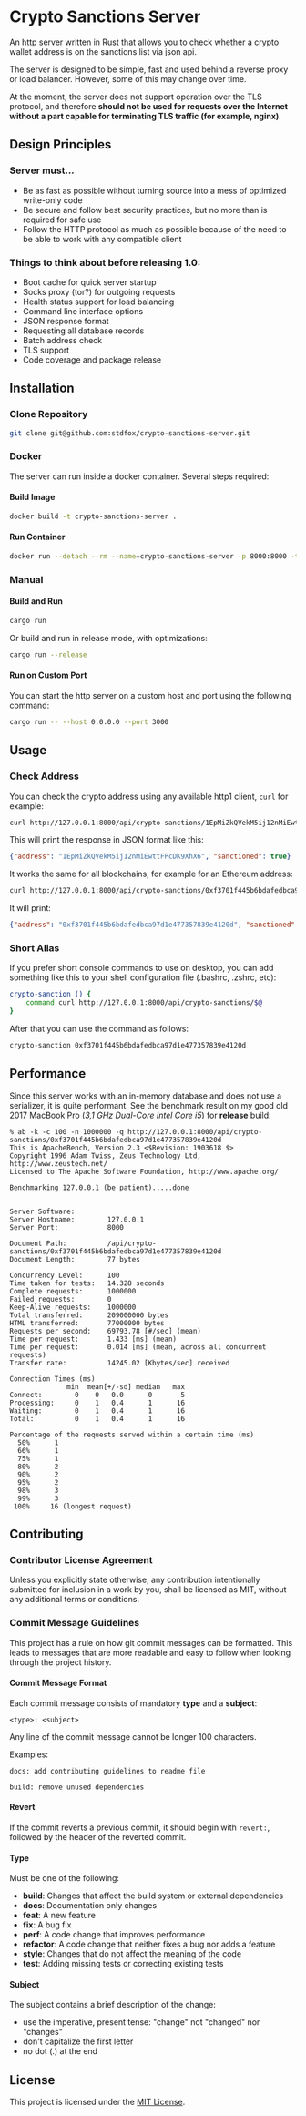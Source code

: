 # Crypto Sanctions Server

An http server written in Rust that allows you to check whether a crypto wallet address is on the sanctions list via json api.

The server is designed to be simple, fast and used behind a reverse proxy or load balancer. However, some of this may change over time.

At the moment, the server does not support operation over the TLS protocol, and therefore **should not be used for requests over the Internet without a part capable for terminating TLS traffic (for example, nginx)**.

## Design Principles

### Server must...
- Be as fast as possible without turning source into a mess of optimized write-only code
- Be secure and follow best security practices, but no more than is required for safe use
- Follow the HTTP protocol as much as possible because of the need to be able to work with any compatible client

### Things to think about before releasing 1.0:
- Boot cache for quick server startup
- Socks proxy (tor?) for outgoing requests
- Health status support for load balancing
- Command line interface options
- JSON response format
- Requesting all database records
- Batch address check
- TLS support
- Code coverage and package release

## Installation

### Clone Repository

```sh
git clone git@github.com:stdfox/crypto-sanctions-server.git
```

### Docker

The server can run inside a docker container. Several steps required:

#### Build Image

```sh
docker build -t crypto-sanctions-server .
```

#### Run Container

```sh
docker run --detach --rm --name=crypto-sanctions-server -p 8000:8000 -t crypto-sanctions-server
```

### Manual

#### Build and Run

```sh
cargo run
```

Or build and run in release mode, with optimizations:

```sh
cargo run --release
```

#### Run on Custom Port

You can start the http server on a custom host and port using the following command:

```sh
cargo run -- --host 0.0.0.0 --port 3000
```

## Usage

### Check Address

You can check the crypto address using any available http1 client, `curl` for example:

```sh
curl http://127.0.0.1:8000/api/crypto-sanctions/1EpMiZkQVekM5ij12nMiEwttFPcDK9XhX6
```

This will print the response in JSON format like this:

```json
{"address": "1EpMiZkQVekM5ij12nMiEwttFPcDK9XhX6", "sanctioned": true}
```

It works the same for all blockchains, for example for an Ethereum address:

```sh
curl http://127.0.0.1:8000/api/crypto-sanctions/0xf3701f445b6bdafedbca97d1e477357839e4120d
```

It will print:

```json
{"address": "0xf3701f445b6bdafedbca97d1e477357839e4120d", "sanctioned": true}
```

### Short Alias

If you prefer short console commands to use on desktop, you can add something like this to your shell configuration file (.bashrc, .zshrc, etc):

```sh
crypto-sanction () {
    command curl http://127.0.0.1:8000/api/crypto-sanctions/$@
}
```

After that you can use the command as follows:

```sh
crypto-sanction 0xf3701f445b6bdafedbca97d1e477357839e4120d
```

## Performance

Since this server works with an in-memory database and does not use a serializer, it is quite performant. See the benchmark result on my good old 2017 MacBook Pro (*3,1 GHz Dual-Core Intel Core i5*) for **release** build:

```
% ab -k -c 100 -n 1000000 -q http://127.0.0.1:8000/api/crypto-sanctions/0xf3701f445b6bdafedbca97d1e477357839e4120d
This is ApacheBench, Version 2.3 <$Revision: 1903618 $>
Copyright 1996 Adam Twiss, Zeus Technology Ltd, http://www.zeustech.net/
Licensed to The Apache Software Foundation, http://www.apache.org/

Benchmarking 127.0.0.1 (be patient).....done


Server Software:
Server Hostname:        127.0.0.1
Server Port:            8000

Document Path:          /api/crypto-sanctions/0xf3701f445b6bdafedbca97d1e477357839e4120d
Document Length:        77 bytes

Concurrency Level:      100
Time taken for tests:   14.328 seconds
Complete requests:      1000000
Failed requests:        0
Keep-Alive requests:    1000000
Total transferred:      209000000 bytes
HTML transferred:       77000000 bytes
Requests per second:    69793.78 [#/sec] (mean)
Time per request:       1.433 [ms] (mean)
Time per request:       0.014 [ms] (mean, across all concurrent requests)
Transfer rate:          14245.02 [Kbytes/sec] received

Connection Times (ms)
              min  mean[+/-sd] median   max
Connect:        0    0   0.0      0       5
Processing:     0    1   0.4      1      16
Waiting:        0    1   0.4      1      16
Total:          0    1   0.4      1      16

Percentage of the requests served within a certain time (ms)
  50%      1
  66%      1
  75%      1
  80%      2
  90%      2
  95%      2
  98%      3
  99%      3
 100%     16 (longest request)
```

## Contributing

### Contributor License Agreement

Unless you explicitly state otherwise, any contribution intentionally submitted for inclusion in a work by you, shall be licensed as MIT, without any additional terms or conditions.

### Commit Message Guidelines

This project has a rule on how git commit messages can be formatted. This leads to messages that are more readable and easy to follow when looking through the project history.

#### Commit Message Format

Each commit message consists of mandatory **type** and a **subject**:

```
<type>: <subject>
```

Any line of the commit message cannot be longer 100 characters.

Examples:

```
docs: add contributing guidelines to readme file
```

```
build: remove unused dependencies
```

#### Revert

If the commit reverts a previous commit, it should begin with `revert:`, followed by the header of the reverted commit.

#### Type
Must be one of the following:

* **build**: Changes that affect the build system or external dependencies
* **docs**: Documentation only changes
* **feat**: A new feature
* **fix**: A bug fix
* **perf**: A code change that improves performance
* **refactor**: A code change that neither fixes a bug nor adds a feature
* **style**: Changes that do not affect the meaning of the code
* **test**: Adding missing tests or correcting existing tests

#### Subject

The subject contains a brief description of the change:

* use the imperative, present tense: "change" not "changed" nor "changes"
* don't capitalize the first letter
* no dot (.) at the end

## License

This project is licensed under the [MIT License](LICENSE.md).
